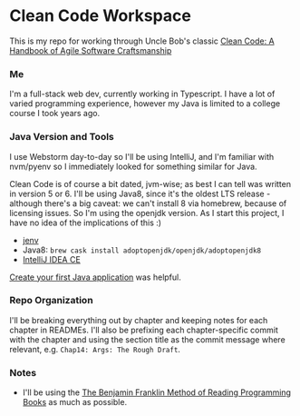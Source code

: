 # Clean Code Workspace

This is my repo for working through Uncle Bob's classic [Clean Code: A Handbook of Agile Software Craftsmanship](https://www.amazon.com/Clean-Code-Handbook-Software-Craftsmanship/dp/0132350882)

### Me

I'm a full-stack web dev, currently working in Typescript. I have a lot of varied programming experience, however my
Java is limited to a college course I took years ago.

### Java Version and Tools

I use Webstorm day-to-day so I'll be using IntelliJ, and I'm familiar with nvm/pyenv so I immediately looked for something similar for Java.

Clean Code is of course a bit dated, jvm-wise; as best I can tell was written in version 5 or 6. I'll be using
Java8, since it's the oldest LTS release - although there's a big caveat: we can't install 8 via homebrew, because of
licensing issues. So I'm using the openjdk version. As I start this project, I have no idea of the
implications of this :)

* [jenv](https://github.com/jenv/jenv)
* Java8: `brew cask install adoptopenjdk/openjdk/adoptopenjdk8`
* [IntelliJ IDEA CE](https://www.jetbrains.com/idea/download/#section=mac)

[Create your first Java application](https://www.jetbrains.com/help/idea/creating-and-running-your-first-java-application.html) was helpful.

### Repo Organization

I'll be breaking everything out by chapter and keeping notes for each chapter in READMEs. I'll also be prefixing each
chapter-specific commit with the chapter and using the section title as the commit message where relevant,
e.g. `Chap14: Args: The Rough Draft`.


### Notes

* I'll be using the [The Benjamin Franklin Method of Reading Programming Books](http://www.pathsensitive.com/2018/01/the-benjamin-franklin-method-of-reading.html)
as much as possible.

